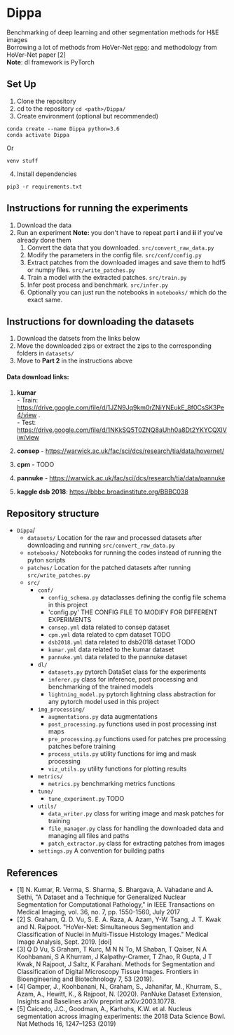# Dippa
Benchmarking of deep learning and other segmentation methods for H&amp;E images  
Borrowing a lot of methods from HoVer-Net [repo](https://github.com/vqdang/hover_net): and methodology from HoVer-Net paper [2]  
**Note**: dl framework is PyTorch 

## Set Up
1. Clone the repository
2. cd to the repository `cd <path>/Dippa/`
3. Create environment (optional but recommended) 
```
conda create --name Dippa python=3.6
conda activate Dippa
```
Or 

```
venv stuff
```

4. Install dependencies 
```
pip3 -r requirements.txt
```

##  Instructions for running the experiments
1. Download the data
2. Run an experiment **Note:** you don't have to repeat part **i** and **ii** if you've already done them
    1. Convert the data that you downloaded. `src/convert_raw_data.py`
    2. Modify the parameters in the config file. `src/conf/config.py`
    3. Extract patches from the downloaded images and save them to hdf5 or numpy files. `src/write_patches.py`
    4. Train a model with the extracted patches.  `src/train.py`
    5. Infer post process and benchmark.  `src/infer.py`
    6. Optionally you can just run the notebooks in `notebooks/` which do the exact same.

## Instructions for downloading the datasets
1. Download the datsets from the links below
2. Move the downloaded zips or extract the zips to the corresponding folders in `datasets/`
3. Move to **Part 2** in the instructions above

#### Data download links:
1. **kumar**  
          - Train: https://drive.google.com/file/d/1JZN9Jq9km0rZNiYNEukE_8f0CsSK3Pe4/view .   
          - Test: https://drive.google.com/file/d/1NKkSQ5T0ZNQ8aUhh0a8Dt2YKYCQXIViw/view  
          
2. **consep** - https://warwick.ac.uk/fac/sci/dcs/research/tia/data/hovernet/
3. **cpm** - TODO
4. **pannuke** - https://warwick.ac.uk/fac/sci/dcs/research/tia/data/pannuke
5. **kaggle dsb 2018**: https://bbbc.broadinstitute.org/BBBC038

## Repository structure
- `Dippa`/
    - `datasets/` Location for the raw and processed datasets after downloading and running `src/convert_raw_data.py`
    - `notebooks/` Notebooks for running the codes instead of running the pyton scripts 
    - `patches/` Location for the patched datasets after running `src/write_patches.py`
    - `src/` 
        - `conf/`
            - `config_schema.py` dataclasses defining the config file schema in this project
            - 'config.py' THE CONFIG FILE TO MODIFY FOR DIFFERENT EXPERIMENTS
            - `consep.yml` data related to consep dataset
            - `cpm.yml` data related to cpm dataset TODO
            - `dsb2018.yml` data related to dsb2018 dataset TODO
            - `kumar.yml` data related to the kumar dataset
            - `pannuke.yml` data related to the pannuke dataset
        - `dl/`
            - `datasets.py` pytorch DataSet class for the experiments
            - `inferer.py` class for inference, post processing and benchmarking of the trained models
            - `lightning_model.py` pytorch lightning class abstraction for any pytorch model used in this project
        - `img_processing/`
            - `augmentations.py` data augmentations
            - `post_processing.py` functions used in post processing inst maps 
            - `pre_processing.py` functions used for patches pre processing patches before training
            - `process_utils.py` utility functions for img and mask processing
            - `viz_utils.py` utility functions for plotting results
        - `metrics/`
            - `metrics.py` benchmarking metrics functions 
        - `tune/`
            - `tune_experiment.py` TODO
        - `utils/`
            - `data_writer.py` class for writing image and mask patches for training
            - `file_manager.py` class for handling the downloaded data and managing all files and paths
            - `patch_extractor.py` class for extracting patches from images
        - `settings.py` A convention for building paths

## References

- [1] N. Kumar, R. Verma, S. Sharma, S. Bhargava, A. Vahadane and A. Sethi, "A Dataset and a Technique for Generalized Nuclear Segmentation for Computational Pathology," in IEEE Transactions on Medical Imaging, vol. 36, no. 7, pp. 1550-1560, July 2017 
- [2] S. Graham, Q. D. Vu, S. E. A. Raza, A. Azam, Y-W. Tsang, J. T. Kwak and N. Rajpoot. "HoVer-Net: Simultaneous Segmentation and Classification of Nuclei in Multi-Tissue Histology Images." Medical Image Analysis, Sept. 2019. [doi]
- [3] Q D Vu, S Graham, T Kurc, M N N To, M Shaban, T Qaiser, N A Koohbanani, S A Khurram, J Kalpathy-Cramer, T Zhao, R Gupta, J T Kwak, N Rajpoot, J Saltz, K Farahani. Methods for Segmentation and Classification of Digital Microscopy Tissue Images. Frontiers in Bioengineering and Biotechnology 7, 53 (2019).  
- [4] Gamper, J., Koohbanani, N., Graham, S., Jahanifar, M., Khurram, S., Azam, A., Hewitt, K., & Rajpoot, N. (2020). PanNuke Dataset Extension, Insights and Baselines arXiv preprint arXiv:2003.10778.
- [5] Caicedo, J.C., Goodman, A., Karhohs, K.W. et al. Nucleus segmentation across imaging experiments: the 2018 Data Science Bowl. Nat Methods 16, 1247–1253 (2019)
